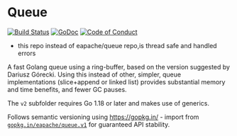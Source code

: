 Queue
=====

[![Build Status](https://github.com/eapache/queue/actions/workflows/golang-ci.yml/badge.svg)](https://github.com/eapache/queue/actions/workflows/golang-ci.yml)
[![GoDoc](https://godoc.org/github.com/eapache/queue?status.svg)](https://godoc.org/github.com/eapache/queue)
[![Code of Conduct](https://img.shields.io/badge/code%20of%20conduct-active-blue.svg)](https://eapache.github.io/conduct.html)

* this repo instead of eapache/queue repo,is thread safe and handled errors

A fast Golang queue using a ring-buffer, based on the version suggested by Dariusz Górecki.
Using this instead of other, simpler, queue implementations (slice+append or linked list) provides
substantial memory and time benefits, and fewer GC pauses.

The `v2` subfolder requires Go 1.18 or later and makes use of generics.

Follows semantic versioning using https://gopkg.in/ - import from
[`gopkg.in/eapache/queue.v1`](https://gopkg.in/eapache/queue.v1)
for guaranteed API stability.
